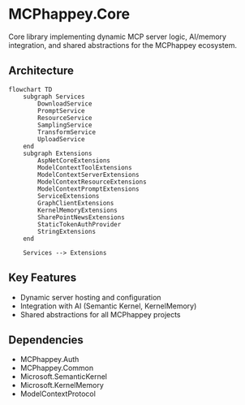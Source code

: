 # MCPhappey.Core

Core library implementing dynamic MCP server logic, AI/memory integration, and shared abstractions for the MCPhappey ecosystem.

## Architecture

```mermaid
flowchart TD
    subgraph Services
        DownloadService
        PromptService
        ResourceService
        SamplingService
        TransformService
        UploadService
    end
    subgraph Extensions
        AspNetCoreExtensions
        ModelContextToolExtensions
        ModelContextServerExtensions
        ModelContextResourceExtensions
        ModelContextPromptExtensions
        ServiceExtensions
        GraphClientExtensions
        KernelMemoryExtensions
        SharePointNewsExtensions
        StaticTokenAuthProvider
        StringExtensions
    end

    Services --> Extensions
```

## Key Features
- Dynamic server hosting and configuration
- Integration with AI (Semantic Kernel, KernelMemory)
- Shared abstractions for all MCPhappey projects

## Dependencies
- MCPhappey.Auth
- MCPhappey.Common
- Microsoft.SemanticKernel
- Microsoft.KernelMemory
- ModelContextProtocol
